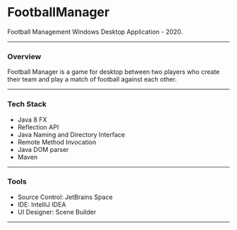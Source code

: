 # FootballManager

Football Management Windows Desktop Application - 2020.

---

### **Overview**
Football Manager is a game for desktop between two players who create their team and play a match of football against each other.

---

### **Tech Stack**
- Java 8 FX
- Reflection API
- Java Naming and Directory Interface
- Remote Method Invocation
- Java DOM parser
- Maven

---

### **Tools**
- Source Control: JetBrains Space
- IDE: IntelliJ IDEA
- UI Designer: Scene Builder

---